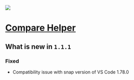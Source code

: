 ![](https://github.com/keewek/vscode-compare-helper/raw/main/assets/icon_128.png)

# [Compare Helper](https://marketplace.visualstudio.com/items?itemName=keewek.compare-helper)

## What is new in `1.1.1`

### Fixed

- Compatibility issue with snap version of VS Code 1.78.0

